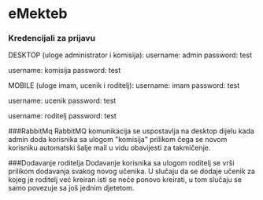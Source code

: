 # eMekteb

### Kredencijali za prijavu

DESKTOP (uloge administrator i komisija):
username: admin 
password: test

username: komisija
password: test

MOBILE (uloge imam, ucenik i roditelj):
username: imam
password: test

username: ucenik
password: test

username: roditelj
password: test

###RabbitMq
RabbitMQ komunikacija se uspostavlja na desktop dijelu kada admin doda korisnika sa ulogom "komisija" 
prilikom čega se novom korisniku automatski šalje mail u vidu obavijesti za takmičenje.

###Dodavanje roditelja
Dodavanje korisnika sa ulogom roditelj se vrši prilikom dodavanja svakog novog učenika.
U slučaju da se dodaje učenik za kojeg je roditelj već kreiran isti se neće ponovo kreirati, 
u tom slučaju se samo povezuje sa još jednim djetetom. 
